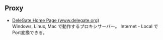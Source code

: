 ## Proxy

- [DeleGate Home Page (www.delegate.org)](http://www.delegate.org/delegate/)  
  Windows, Linux, Mac で動作するプロキシサーバー。 Internet - Local でPort変換できる。